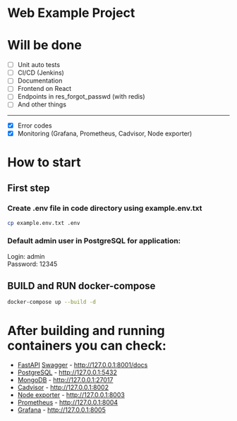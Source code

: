 # Web Example Project

# Will be done

- [ ] Unit auto tests
- [ ] CI/CD (Jenkins)
- [ ] Documentation
- [ ] Frontend on React
- [ ] Endpoints in res_forgot_passwd (with redis)
- [ ] And other things

---

- [x] Error codes
- [x] Monitoring (Grafana, Prometheus, Cadvisor, Node exporter)

# How to start

## First step

### Create .env file in code directory using example.env.txt

```bash
cp example.env.txt .env
```

### Default admin user in PostgreSQL for application:

Login: admin  
Password: 12345

## BUILD and RUN docker-compose

```bash
docker-compose up --build -d
```

# After building and running containers you can check:

- [FastAPI](https://fastapi.tiangolo.com/) [Swagger](https://swagger.io/) - http://127.0.0.1:8001/docs
- [PostgreSQL](https://www.postgresql.org/) - http://127.0.0.1:5432
- [MongoDB](https://www.mongodb.com/) - http://127.0.0.1:27017
- [Cadvisor](https://github.com/google/cadvisor) - http://127.0.0.1:8002
- [Node exporter](https://github.com/prometheus/node_exporter) - http://127.0.0.1:8003
- [Prometheus](https://prometheus.io/) - http://127.0.0.1:8004
- [Grafana](https://grafana.com/) - http://127.0.0.1:8005

